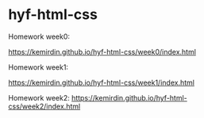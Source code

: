 # hyf-html-css

Homework week0:

https://kemirdin.github.io/hyf-html-css/week0/index.html

Homework week1:

https://kemirdin.github.io/hyf-html-css/week1/index.html

Homework week2:
https://kemirdin.github.io/hyf-html-css/week2/index.html
